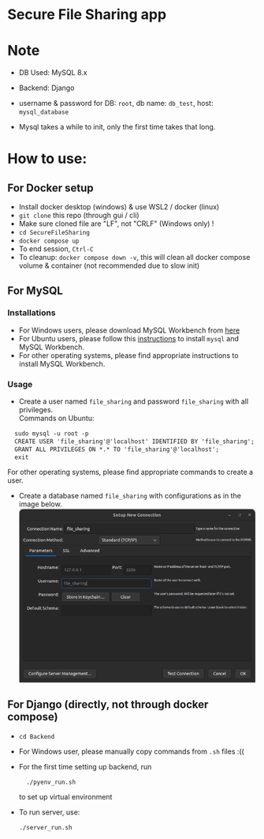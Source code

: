 # Secure File Sharing app

# Note
- DB Used: MySQL 8.x
- Backend: Django

- username & password for DB: `root`, db name: `db_test`, host: `mysql_database`
- Mysql takes a while to init, only the first time takes that long.

# How to use:

## For Docker setup

- Install docker desktop (windows) & use WSL2 / docker (linux)
- `git clone` this repo (through gui / cli)
- Make sure cloned file are "LF", not "CRLF" (Windows only) !
- `cd SecureFileSharing`
- `docker compose up`
- To end session, `Ctrl-C`
- To cleanup: `docker compose down -v`, this will clean all docker compose volume & container (not recommended due to slow init)

## For MySQL
### Installations
- For Windows users, please download MySQL Workbench from [here](https://dev.mysql.com/downloads/workbench/)
- For Ubuntu users, please follow this [instructions](https://linuxhint.com/installing_mysql_workbench_ubuntu/) to install `mysql` and MySQL Workbench.
- For other operating systems, please find appropriate instructions to install MySQL Workbench.
### Usage
- Create a user named `file_sharing` and password `file_sharing` with all privileges.  
  Commands on Ubuntu:
```
  sudo mysql -u root -p
  CREATE USER 'file_sharing'@'localhost' IDENTIFIED BY 'file_sharing';
  GRANT ALL PRIVILEGES ON *.* TO 'file_sharing'@'localhost';
  exit
```
  For other operating systems, please find appropriate commands to create a user.
- Create a database named `file_sharing` with configurations as in the image below.
  ![Database Configuration](instruction_images/database_creation.png)

## For Django (directly, not through docker compose)

- `cd Backend`
- For Windows user, please manually copy commands from `.sh` files :((
- For the first time setting up backend, run
  ```
    ./pyenv_run.sh
  ```
  to set up virtual environment

- To run server, use:
    ```
    ./server_run.sh
    ```